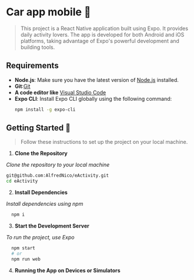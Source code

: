 # Car app mobile 📱

> This project is a React Native application built using Expo. It provides daily activity lovers. The app is developed for both Android and iOS platforms, taking advantage of Expo's powerful development and building tools.


## Requirements
- **Node.js**: Make sure you have the latest version of [Node.js](https://nodejs.org/) installed.
- **Git**:[Git](https://git-scm.com/)
- **A code editor like** [Visual Studio Code](https://code.visualstudio.com/)
- **Expo CLI**: Install Expo CLI globally using the following command:
  ```bash
  npm install -g expo-cli

## Getting Started 🚀
> Follow these instructions to set up the project on your local machine.

1. **Clone the Repository**
   
_Clone the repository to your local machine_
  ```bash
  git@github.com:AlfredNico/eActivity.git
  cd eActivity
```

2. **Install Dependencies**

_Install dependencies using npm_
  ```bash
    npm i
```

3. **Start the Development Server**

_To run the project, use Expo_
  ```bash
    npm start
    # or
    npm run web
```

4. **Running the App on Devices or Simulators**

